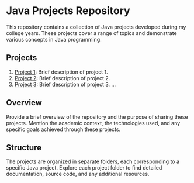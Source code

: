 # Java Projects Repository

This repository contains a collection of Java projects developed during my college years. These projects cover a range of topics and demonstrate various concepts in Java programming.

## Projects

1. [Project 1](./project1): Brief description of project 1.
2. [Project 2](./project2): Brief description of project 2.
3. [Project 3](./project3): Brief description of project 3.
   ...

## Overview

Provide a brief overview of the repository and the purpose of sharing these projects. Mention the academic context, the technologies used, and any specific goals achieved through these projects.

## Structure

The projects are organized in separate folders, each corresponding to a specific Java project. Explore each project folder to find detailed documentation, source code, and any additional resources.

